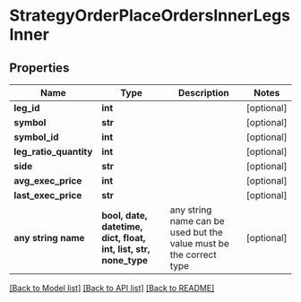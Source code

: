 # StrategyOrderPlaceOrdersInnerLegsInner


## Properties
Name | Type | Description | Notes
------------ | ------------- | ------------- | -------------
**leg_id** | **int** |  | [optional] 
**symbol** | **str** |  | [optional] 
**symbol_id** | **int** |  | [optional] 
**leg_ratio_quantity** | **int** |  | [optional] 
**side** | **str** |  | [optional] 
**avg_exec_price** | **int** |  | [optional] 
**last_exec_price** | **str** |  | [optional] 
**any string name** | **bool, date, datetime, dict, float, int, list, str, none_type** | any string name can be used but the value must be the correct type | [optional]

[[Back to Model list]](../README.md#documentation-for-models) [[Back to API list]](../README.md#documentation-for-api-endpoints) [[Back to README]](../README.md)


